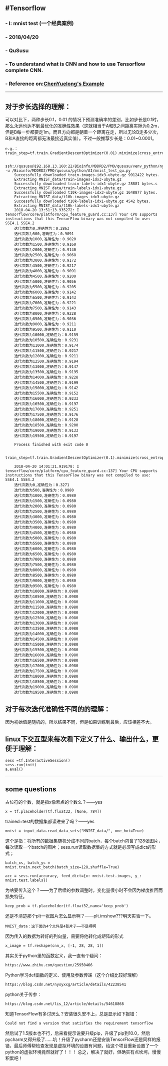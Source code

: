 #Tensorflow
---
### - I: mnist test (一个经典案例)
### - 2018/04/20
### - QuSusu
### - To understand what is CNN and how to use Tensorflow complete CNN. 
### - Reference on:[ChenYuelong's Example](ChenYuelong "https://chenyuelong.github.io/tensorflow_learn/mnist_test.html")
---


## 对于步长选择的理解：
可以对比下，两种步长0.1，0.01 的情况下预测准确率的差别，比如步长是0.1时，那么永远也达不到最优化的准确性效果（这就相当于A和B之间距离实际为0.2m，但是B每一步都要走1m，而且方向都是朝着一个距离在走，所以无论B走多少次，B和A直接的距离都无法最接近真实值）。不过一般推荐步长是：0.01~0.0001。

	e.g.：
	train_step=tf.train.GradientDescentOptimizer(0.01).minimize(cross_entropy)

		ssh://qususu@192.168.13.160:22/Bioinfo/MDDRD2/PMO/qususu/venv_python/ngs/bin/python3 -u /Bioinfo/MDDRD2/PMO/qususu/python/AI/mnist_test_qu.py
		Successfully downloaded train-images-idx3-ubyte.gz 9912422 bytes.
		Extracting MNIST_data/train-images-idx3-ubyte.gz
		Successfully downloaded train-labels-idx1-ubyte.gz 28881 bytes.s
		Extracting MNIST_data/train-labels-idx1-ubyte.gz
		Successfully downloaded t10k-images-idx3-ubyte.gz 1648877 bytes.
		Extracting MNIST_data/t10k-images-idx3-ubyte.gz
		Successfully downloaded t10k-labels-idx1-ubyte.gz 4542 bytes.
		Extracting MNIST_data/t10k-labels-idx1-ubyte.gz
		2018-04-20 13:51:13.935272: I tensorflow/core/platform/cpu_feature_guard.cc:137] Your CPU supports instructions that this TensorFlow binary was not compiled to use: SSE4.1 SSE4.2
		迭代次数为0,准确性为：0.2863
		迭代次数为500,准确性为：0.9091
		迭代次数为1000,准确性为：0.9020
		迭代次数为1500,准确性为：0.9160
		迭代次数为2000,准确性为：0.9140
		迭代次数为2500,准确性为：0.9068
		迭代次数为3000,准确性为：0.9172
		迭代次数为3500,准确性为：0.9217
		迭代次数为4000,准确性为：0.9091
		迭代次数为4500,准确性为：0.9200
		迭代次数为5000,准确性为：0.9056
		迭代次数为5500,准确性为：0.9205
		迭代次数为6000,准确性为：0.9142
		迭代次数为6500,准确性为：0.9143
		迭代次数为7000,准确性为：0.9221
		迭代次数为7500,准确性为：0.9143
		迭代次数为8000,准确性为：0.9228
		迭代次数为8500,准确性为：0.9036
		迭代次数为9000,准确性为：0.9211
		迭代次数为9500,准确性为：0.9110
		迭代次数为10000,准确性为：0.9159
		迭代次数为10500,准确性为：0.9231
		迭代次数为11000,准确性为：0.9174
		迭代次数为11500,准确性为：0.9217
		迭代次数为12000,准确性为：0.9211
		迭代次数为12500,准确性为：0.9194
		迭代次数为13000,准确性为：0.9147
		迭代次数为13500,准确性为：0.9195
		迭代次数为14000,准确性为：0.9228
		迭代次数为14500,准确性为：0.9199
		迭代次数为15000,准确性为：0.9142
		迭代次数为15500,准确性为：0.9152
		迭代次数为16000,准确性为：0.9233
		迭代次数为16500,准确性为：0.9197
		迭代次数为17000,准确性为：0.9251
		迭代次数为17500,准确性为：0.9176
		迭代次数为18000,准确性为：0.9128
		迭代次数为18500,准确性为：0.9200
		迭代次数为19000,准确性为：0.9133
		迭代次数为19500,准确性为：0.9197
		
		Process finished with exit code 0


	train_step=tf.train.GradientDescentOptimizer(0.1).minimize(cross_entropy)

		2018-04-20 14:01:21.919178: I tensorflow/core/platform/cpu_feature_guard.cc:137] Your CPU supports instructions that this TensorFlow binary was not compiled to use: SSE4.1 SSE4.2
		迭代次数为0,准确性为：0.3271
		迭代次数为500,准确性为：0.0980
		迭代次数为1000,准确性为：0.0980
		迭代次数为1500,准确性为：0.0980
		迭代次数为2000,准确性为：0.0980
		迭代次数为2500,准确性为：0.0980
		迭代次数为3000,准确性为：0.0980
		迭代次数为3500,准确性为：0.0980
		迭代次数为4000,准确性为：0.0980
		迭代次数为4500,准确性为：0.0980
		迭代次数为5000,准确性为：0.0980
		迭代次数为5500,准确性为：0.0980
		迭代次数为6000,准确性为：0.0980
		迭代次数为6500,准确性为：0.0980
		迭代次数为7000,准确性为：0.0980
		迭代次数为7500,准确性为：0.0980
		迭代次数为8000,准确性为：0.0980
		迭代次数为8500,准确性为：0.0980
		迭代次数为9000,准确性为：0.0980
		迭代次数为9500,准确性为：0.0980
		迭代次数为10000,准确性为：0.0980
		迭代次数为10500,准确性为：0.0980
		迭代次数为11000,准确性为：0.0980
		迭代次数为11500,准确性为：0.0980
		迭代次数为12000,准确性为：0.0980
		迭代次数为12500,准确性为：0.0980
		迭代次数为13000,准确性为：0.0980
		迭代次数为13500,准确性为：0.0980
		迭代次数为14000,准确性为：0.0980
		迭代次数为14500,准确性为：0.0980
		迭代次数为15000,准确性为：0.0980
		迭代次数为15500,准确性为：0.0980
		迭代次数为16000,准确性为：0.0980
		迭代次数为16500,准确性为：0.0980
		迭代次数为17000,准确性为：0.0980
		迭代次数为17500,准确性为：0.0980
		迭代次数为18000,准确性为：0.0980
		迭代次数为18500,准确性为：0.0980
		迭代次数为19000,准确性为：0.0980
		迭代次数为19500,准确性为：0.0980
		
	

## 对于每次迭代准确性不同的的理解：
因为初始值是随机的，所以结果不同，但是如果训练到最后，应该相差不大。


## linux下交互型来每次看下定义了什么、输出什么，更便于理解：
	sess =tf.InteractiveSession()
	sess.run(init)
	a.eval()

---

## some questions
占位符的个数，就是指x像素点的个数么？——yes
	
	x = tf.placeholder(tf.float32, [None, 784])


trained+test的数据集都读进来了吗？——yes
	
	mnist = input_data.read_data_sets("MNIST_data/", one_hot=True)

这个是指：将所有的数据集随机分成不同的batch，每个batch包含了128张图片，每次读取一个batch的图片；sess.run读取数据集的方式就是必须写成dict的形式；
	
	batch_xs, batch_ys = mnist.train.next_batch(batch_size=128,shuffle=True)

	acc = sess.run(accuracy, feed_dict={x: mnist.test.images, y_: mnist.test.labels})


为啥要传入这个？——为了后续的参数调整时，变化量很小时不会因为梯度推回而损失特征。

	keep_prob = tf.placeholder(tf.float32,name='keep_prob')

还是不清楚那个plt一张图片怎么显示啊？——plt.imshow???明天实验一下。
	
	MNIST_data：这下面的4个文件是4张片子——不是啊啊


因为传入的数据为转好的列向量，需要将他转化成矩阵的形式
	
	x_image = tf.reshape(cnn_x, [-1, 28, 28, 1])

其实关于python里的函数定义，我一直有个疑问：
	
	https://www.zhihu.com/question/25950466


Python学习def函数的定义、使用及参数传递（这个介绍比较好理解）

	https://blog.csdn.net/nysyxxg/article/details/42238541

python关于传参：

	https://blog.csdn.net/lis_12/article/details/54618868


知道TensorFlow有多讨厌么？安装很久安不上，总是显示如下报错：

    Could not find a version that satisfies the requirement tensorflow

然后试了1.5版本也不行，后来看提示说要升级pip，升级了pip到10.0，然后pycharm又得升级了……坑！升级了pycharm还是安装TensorFlow还是同样的报错，最后师傅帮检查发现是虚拟环境的设置有问题，给这个项目重新设置了一个python的虚拟环境竟然就好了！！！
总之，解决了就好，但确实有点坎坷，慢慢积累吧！